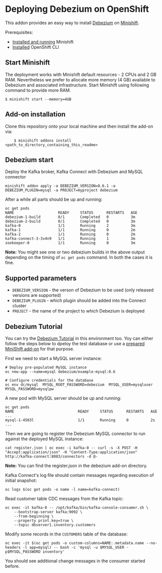 # Deploying Debezium on OpenShift

This addon provides an easy way to install [Debezium](http://debezium.io/) on [Minishift](https://github.com/minishift/minishift).

Prerequisites:

 * [Installed and running](https://docs.openshift.org/latest/minishift/getting-started/installing.html) Minishift
 * [Installed](https://docs.openshift.org/latest/minishift/command-ref/minishift_oc-env.html) OpenShift CLI

## Start Minishift
The deployment works with Minishift default resources - 2 CPUs and 2 GB RAM. Nevertheless we prefer to allocate more memory (4 GB) available to Debezium and associated infrastructure. Start Minishift using following command to provide more RAM.
```
$ minishift start --memory=4GB
```

## Add-on installation
Clone this repository onto your local machine and then install the add-on via:
```
    $ minishift addons install <path_to_directory_containing_this_readme>
```

## Debezium start
Deploy the Kafka broker, Kafka Connect with Debezium and MySQL connector

```
minishift addon apply -a DEBEZIUM_VERSION=0.6.1 -a DEBEZIUM_PLUGIN=mysql -a PROJECT=myproject debezium
```

After a while all parts should be up and running:

```
oc get pods
NAME                    READY     STATUS      RESTARTS   AGE
debezium-1-build        0/1       Completed   0          3m
debezium-2-build        0/1       Completed   0          3m
kafka-0                 1/1       Running     2          3m
kafka-1                 1/1       Running     0          2m
kafka-2                 1/1       Running     0          2m
kafka-connect-3-3v4n9   1/1       Running     1          3m
zookeeper-0             1/1       Running     0          3m
```

**Note:** You might see one or two debezium builds in the above output depending on the timing of `oc get pods` command. In both the cases it is fine.

## Supported parameters
* `DEBEZIUM_VERSION` - the verson of Debezium to be used (only released versions are supported)
* `DEBEZIUM_PLUGIN` - which plugin should be added into the Connect cluster
* `PROJECT` - the name of the project to which Debezium is deployed

## Debezium Tutorial
You can try the [Debezium Tutorial](http://debezium.io/docs/tutorial/) in this environment too. Yoy can either follow the steps below to dpeloy the test database or use a [prepared MiniShift add-on](https://github.com/debezium/debezium-examples/tree/master/openshift/tutorial-database) for that purpose.

First we need to start a MySQL server instance:

```
# Deploy pre-populated MySQL instance
oc new-app --name=mysql debezium/example-mysql:0.6

# Configure credentials for the database
oc env dc/mysql  MYSQL_ROOT_PASSWORD=debezium  MYSQL_USER=mysqluser MYSQL_PASSWORD=mysqlpw
```

A new pod with MySQL server should be up and running:

```
oc get pods
NAME                             READY     STATUS      RESTARTS   AGE
...
mysql-1-4503l                    1/1       Running     0          2s
...
```

Then we are going to register the Debezium MySQL connector to run against the deployed MySQL instance:

```
cat register.json | oc exec -i kafka-0 -- curl -s -X POST -H "Accept:application/json" -H "Content-Type:application/json" http://kafka-connect:8083/connectors -d @-
```

 **Note:** You can find the register.json in the debezium add-on directory.

Kafka Connect's log file should contain messages regarding execution of initial snapshot:

```
oc logs $(oc get pods -o name -l name=kafka-connect)
```

Read customer table CDC messages from the Kafka topic:

```
oc exec -it kafka-0 -- /opt/kafka/bin/kafka-console-consumer.sh \
    --bootstrap-server kafka:9092 \
    --from-beginning \
    --property print.key=true \
    --topic dbserver1.inventory.customers
```

Modify some records in the `CUSTOMERS` table of the database:

```
oc exec -it $(oc get pods -o custom-columns=NAME:.metadata.name --no-headers -l app=mysql) -- bash -c 'mysql -u $MYSQL_USER -p$MYSQL_PASSWORD inventory'
```

You should see additional change messages in the consumer started before.
